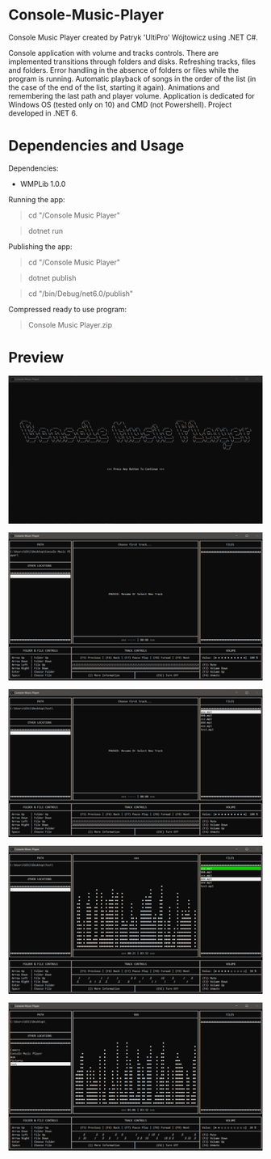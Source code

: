 # Console-Music-Player
Console Music Player created by Patryk 'UltiPro' Wójtowicz using .NET C#.

Console application with volume and tracks controls. There are implemented transitions through folders and disks. Refreshing tracks, files and folders. Error handling in the absence of folders or files while the program is running. Automatic playback of songs in the order of the list (in the case of the end of the list, starting it again). Animations and remembering the last path and player volume. Application is dedicated for Windows OS (tested only on 10) and CMD (not Powershell). Project developed in .NET 6.

# Dependencies and Usage

Dependencies:

<ul>
  <li>WMPLib 1.0.0</li>
</ul>

Running the app:

> cd "/Console Music Player"

> dotnet run

Publishing the app:

> cd "/Console Music Player"

> dotnet publish

> cd "/bin/Debug/net6.0/publish"

Compressed ready to use program:

> Console Music Player.zip

# Preview

![Welcome Screen Preview](/screenshots/WelcomeScreen.png)

![Main Screen 1 Preview](/screenshots/MainScreen1.png)

![Main Screen 2 Preview](/screenshots/MainScreen2.png)

![Main Screen 3 Preview](/screenshots/MainScreen3.png)

![Main Screen 4 Preview](/screenshots/MainScreen4.png)
